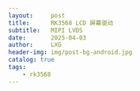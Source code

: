 ```yaml
---
layout:     post
title:      RK3568 LCD 屏幕驱动
subtitle:   MIPI LVDS
date:       2025-04-03
author:     LXG
header-img: img/post-bg-android.jpg
catalog: true
tags:
    - rk3568
---
```



